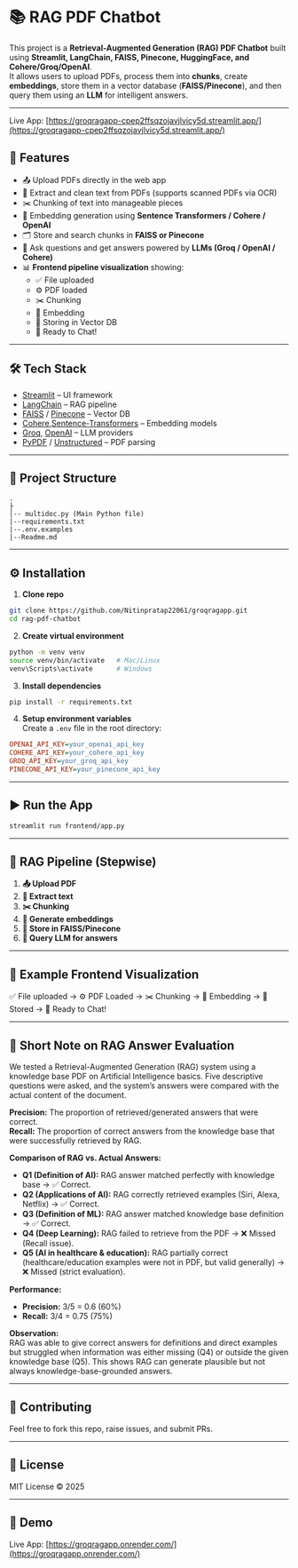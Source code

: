 
# 📚 RAG PDF Chatbot

This project is a **Retrieval-Augmented Generation (RAG) PDF Chatbot** built using **Streamlit, LangChain, FAISS, Pinecone, HuggingFace, and Cohere/Groq/OpenAI**.  
It allows users to upload PDFs, process them into **chunks**, create **embeddings**, store them in a vector database (**FAISS/Pinecone**), and then query them using an **LLM** for intelligent answers.

---

Live App: [https://groqragapp-cpep2ffsqzojavjlvicy5d.streamlit.app/](https://groqragapp-cpep2ffsqzojavjlvicy5d.streamlit.app/)

## 🚀 Features
- 📤 Upload PDFs directly in the web app
- 📑 Extract and clean text from PDFs (supports scanned PDFs via OCR)
- ✂️ Chunking of text into manageable pieces
- 🧩 Embedding generation using **Sentence Transformers / Cohere / OpenAI**
- 🗂️ Store and search chunks in **FAISS or Pinecone**
- 💬 Ask questions and get answers powered by **LLMs (Groq / OpenAI / Cohere)**
- 📊 **Frontend pipeline visualization** showing:
  - ✅ File uploaded  
  - ⚙️ PDF loaded  
  - ✂️ Chunking  
  - 🧩 Embedding  
  - 💾 Storing in Vector DB  
  - 🤖 Ready to Chat!  

---

## 🛠️ Tech Stack
- [Streamlit](https://streamlit.io/) – UI framework
- [LangChain](https://www.langchain.com/) – RAG pipeline
- [FAISS](https://github.com/facebookresearch/faiss) / [Pinecone](https://www.pinecone.io/) – Vector DB
- [Cohere](https://cohere.com/),[Sentence-Transformers](https://www.sbert.net/) – Embedding models
-  [Groq](https://groq.com/), [OpenAI](https://openai.com/) – LLM providers
- [PyPDF](https://pypi.org/project/pypdf/) / [Unstructured](https://unstructured-io.github.io/) – PDF parsing

---

## 📂 Project Structure
```
.
├
│-- multidoc.py (Main Python file)
|--requirements.txt
|--.env.examples
|--Readme.md
```

---

## ⚙️ Installation

1. **Clone repo**
```bash
git clone https://github.com/Nitinpratap22061/groqragapp.git
cd rag-pdf-chatbot
```

2. **Create virtual environment**
```bash
python -m venv venv
source venv/bin/activate   # Mac/Linux
venv\Scripts\activate      # Windows
```

3. **Install dependencies**
```bash
pip install -r requirements.txt
```

4. **Setup environment variables**  
Create a `.env` file in the root directory:
```ini
OPENAI_API_KEY=your_openai_api_key
COHERE_API_KEY=your_cohere_api_key
GROQ_API_KEY=your_groq_api_key
PINECONE_API_KEY=your_pinecone_api_key
```

---

## ▶️ Run the App
```bash
streamlit run frontend/app.py
```

---

## 🔄 RAG Pipeline (Stepwise)
1. **📤 Upload PDF**
2. **📑 Extract text**
3. **✂️ Chunking**
4. **🧩 Generate embeddings**
5. **💾 Store in FAISS/Pinecone**
6. **🤖 Query LLM for answers**

---

## 📸 Example Frontend Visualization

✅ File uploaded → ⚙️ PDF Loaded → ✂️ Chunking → 🧩 Embedding → 💾 Stored → 🤖 Ready to Chat!  

---

## 📝 Short Note on RAG Answer Evaluation

We tested a Retrieval-Augmented Generation (RAG) system using a knowledge base PDF on Artificial Intelligence basics. Five descriptive questions were asked, and the system’s answers were compared with the actual content of the document.

**Precision:** The proportion of retrieved/generated answers that were correct.  
**Recall:** The proportion of correct answers from the knowledge base that were successfully retrieved by RAG.

**Comparison of RAG vs. Actual Answers:**

- **Q1 (Definition of AI):** RAG answer matched perfectly with knowledge base → ✅ Correct.  
- **Q2 (Applications of AI):** RAG correctly retrieved examples (Siri, Alexa, Netflix) → ✅ Correct.  
- **Q3 (Definition of ML):** RAG answer matched knowledge base definition → ✅ Correct.  
- **Q4 (Deep Learning):** RAG failed to retrieve from the PDF → ❌ Missed (Recall issue).  
- **Q5 (AI in healthcare & education):** RAG partially correct (healthcare/education examples were not in PDF, but valid generally) → ❌ Missed (strict evaluation).

**Performance:**

- **Precision:** 3/5 = 0.6 (60%)  
- **Recall:** 3/4 = 0.75 (75%)

**Observation:**  
RAG was able to give correct answers for definitions and direct examples but struggled when information was either missing (Q4) or outside the given knowledge base (Q5). This shows RAG can generate plausible but not always knowledge-base-grounded answers.

---

## 🤝 Contributing
Feel free to fork this repo, raise issues, and submit PRs.

---

## 📜 License
MIT License © 2025

---

## 🚀 Demo

Live App: [https://groqragapp.onrender.com/](https://groqragapp.onrender.com/)
